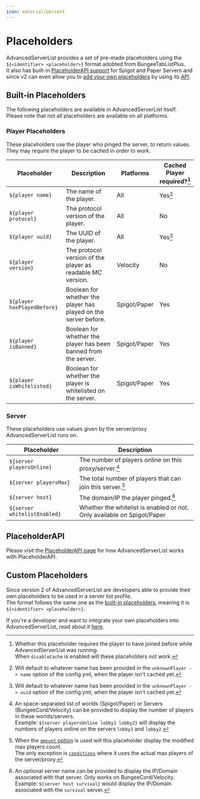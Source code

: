 ```yaml
---
icon: material/percent
---
```


# Placeholders

AdvancedServerList provides a set of pre-made placeholders using the `${<identifier> <placeholder>}` format adobted from BungeeTabListPlus.  
It also has built-in [PlaceholderAPI support](#placeholderapi) for Spigot and Paper Servers and since v2 can even allow you to [add your own placeholders](#custom-placeholders) by using its [API](../api/index.md).

## Built-in Placeholders

The following placeholders are available in AdvancedServerList itself. Please note that not all placeholders are available on all platforms.

### Player Placeholders

These placeholders use the player who pinged the server, to return values. They may require the player to be cached in order to work.

| Placeholder                 | Description                                                     | Platforms    | Cached Player required?[^1] |
|-----------------------------|-----------------------------------------------------------------|--------------|-----------------------------|
| `${player name}`            | The name of the player.                                         | All          | Yes[^2]                     |
| `${player protocol}`        | The protocol version of the player.                             | All          | No                          |
| `${player uuid}`            | The UUID of the player.                                         | All          | Yes[^3]                     |
| `${player version}`         | The protocol version of the player as readable MC version.      | Velocity     | No                          |
| `${player hasPlayedBefore}` | Boolean for whether the player has played on the server before. | Spigot/Paper | Yes                         |
| `${player isBanned}`        | Boolean for whether the player has been banned from the server. | Spigot/Paper | Yes                         |
| `${player isWhitelisted}`   | Boolean for whether the player is whitelisted on the server.    | Spigot/Paper | Yes                         |

[^1]:
    Whether this placeholder requires the player to have joined before while AdvancedServerList was running.  
    When `disableCache` is enabled will these placeholders not work.
[^2]: Will default to whatever name has been provided in the `unknownPlayer -> name` option of the config.yml, when the player isn't cached yet.
[^3]: Will default to whatever name has been provided in the `unknownPlayer -> uuid` option of the config.yml, when the player isn't cached yet.

### Server

These placeholders use values given by the server/proxy AdvancedServerList runs on.

| Placeholder                  | Description                                                             |
|------------------------------|-------------------------------------------------------------------------|
| `${server playersOnline}`    | The number of players online on this proxy/server.[^4]                  |
| `${server playersMax}`       | The total number of players that can join this server.[^5]              |
| `${server host}`             | The domain/IP the player pinged.[^6]                                    |
| `${server whitelistEnabled}` | Whether the whitelist is enabled or not. Only available on Spigot/Paper |

[^4]:
    An space-separated list of worlds (Spigot/Paper) or Servers (BungeeCord/Velocity) can be provided to display the number of players in these worlds/servers.  
    Example: `${server playersOnline lobby1 lobby2}` will display the numbers of players online on the servers `lobby1` and `lobby2`.
[^5]:
    When the [`amount` option](../index.md#amount) is used will this placeholder display the modified max players count.  
    The only exception is [`conditions`](../index.md#conditions) where it uses the actual max players of the server/proxy.
[^6]:
    An optional server name can be provided to display the IP/Domain associated with that server. Only works on BungeeCord/Velocity.
    Example: `${server host survival}` would display the IP/Domain associated with the `survival` server.

## PlaceholderAPI

Please visit the [PlaceholderAPI page](../placeholderapi/index.md) for how AdvancedServerList works with PlaceholderAPI.

## Custom Placeholders

Since version 2 of AdvancedServerList are developers able to provide their own placeholders to be used in a server list profile.  
The format follows the same one as the [built-in placeholders](#built-in-placeholders), meaning it is `${<identifier> <placeholder>}`.

If you're a developer and want to integrate your own placeholders into AdvancedServerList, read about it [here](../api/index.md).

